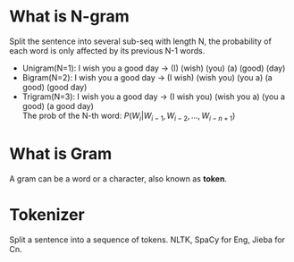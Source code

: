 # What is  N-gram
Split the sentence into several sub-seq with length N, the probability of each word is only affected by its previous N-1 words.
+ Unigram(N=1): I wish you a good day -> (I) (wish) (you) (a) (good) (day)
+ Bigram(N=2): I wish you a good day -> (I wish) (wish you) (you a) (a good) (good day)
+ Trigram(N=3): I wish you a good day -> (I wish you) (wish you a) (you a good) (a good day)  
The prob of the N-th word: $P(W_i|W_{i-1}, W_{i-2}, ..., W_{i-n+1})$

# What is Gram
A gram can be a word or a character, also known as **token**.

# Tokenizer
Split a sentence into a sequence of tokens. NLTK, SpaCy for Eng, Jieba for Cn.